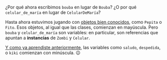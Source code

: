 ¿Por qué ahora escribimos `bouba` en lugar de `Bouba`? ¿O por qué `celular_de_maría` en lugar de `CelularDeMaría`?

Hasta ahora estuvimos jugando con [objetos bien conocidos](https://staging.mumuki.io/exercises/4281-programacion-con-objetos-referencias-objetos-bien-conocidos), como `Pepita` o `Fito`. Esos objetos, al igual que las clases, comienzan en mayúscula. Pero `bouba` y `celular_de_maría` son variables: en particular, son referencias que apuntan a **instancias** de `Zombi` y `Celular`.

[Y como ya aprendiste anteriormente](https://staging.mumuki.io/exercises/4275-programacion-con-objetos-referencias-las-variables-son-referencias), las variables como `saludo`, `despedida`, o `kiki` comienzan con minúscula. :wink: 